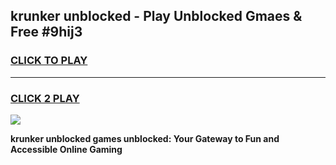 
## krunker unblocked - Play Unblocked Gmaes & Free #9hij3
<h3>
<a href="https://news.freeplayer.one?title=krunker_unblocked&ref=24F">CLICK TO PLAY</a></h3>
<hr>

<h3>
<a href="https://news.freeplayer.one?title=krunker_unblocked&ref=24F">CLICK 2 PLAY</a>
  
</h3>

<a href="https://news.freeplayer.one?title=krunker_unblocked&ref=24F/"><img src="https://clearcache.store/games.png"></a>


**krunker unblocked games unblocked: Your Gateway to Fun and Accessible Online Gaming**
